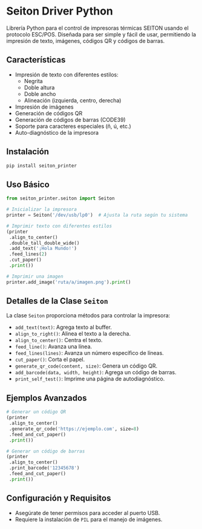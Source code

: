 # Seiton Driver Python

Librería Python para el control de impresoras térmicas SEITON usando el protocolo ESC/POS. Diseñada para ser simple y fácil de usar, permitiendo la impresión de texto, imágenes, códigos QR y códigos de barras.

## Características

- Impresión de texto con diferentes estilos:
  - Negrita
  - Doble altura
  - Doble ancho
  - Alineación (izquierda, centro, derecha)
- Impresión de imágenes
- Generación de códigos QR
- Generación de códigos de barras (CODE39)
- Soporte para caracteres especiales (ñ, ú, etc.)
- Auto-diagnóstico de la impresora

## Instalación

```bash
pip install seiton_printer
```

## Uso Básico

```python
from seiton_printer.seiton import Seiton

# Inicializar la impresora
printer = Seiton('/dev/usb/lp0')  # Ajusta la ruta según tu sistema

# Imprimir texto con diferentes estilos
(printer
 .align_to_center()
 .double_tall_double_wide()
 .add_text('¡Hola Mundo!')
 .feed_lines(2)
 .cut_paper()
 .print())

# Imprimir una imagen
printer.add_image('ruta/a/imagen.png').print()
```

## Detalles de la Clase `Seiton`

La clase `Seiton` proporciona métodos para controlar la impresora:

- `add_text(text)`: Agrega texto al buffer.
- `align_to_right()`: Alinea el texto a la derecha.
- `align_to_center()`: Centra el texto.
- `feed_line()`: Avanza una línea.
- `feed_lines(lines)`: Avanza un número específico de líneas.
- `cut_paper()`: Corta el papel.
- `generate_qr_code(content, size)`: Genera un código QR.
- `add_barcode(data, width, height)`: Agrega un código de barras.
- `print_self_test()`: Imprime una página de autodiagnóstico.

## Ejemplos Avanzados

```python
# Generar un código QR
(printer
 .align_to_center()
 .generate_qr_code('https://ejemplo.com', size=8)
 .feed_and_cut_paper()
 .print())

# Generar un código de barras
(printer
 .align_to_center()
 .print_barcode('12345678')
 .feed_and_cut_paper()
 .print())
```

## Configuración y Requisitos

- Asegúrate de tener permisos para acceder al puerto USB.
- Requiere la instalación de `PIL` para el manejo de imágenes.

